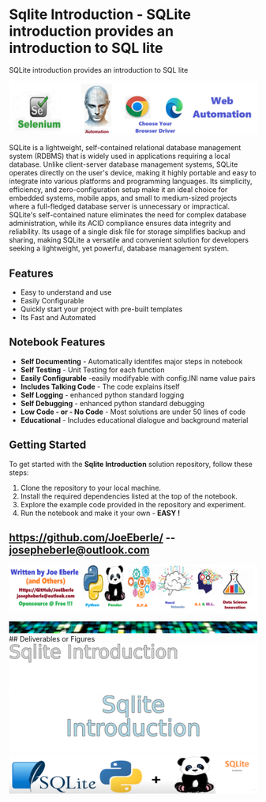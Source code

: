 
# Sqlite Introduction - SQLite introduction provides an introduction to SQL lite
SQLite introduction provides an introduction to SQL lite

![Image image_filename](code.png)


SQLite is a lightweight, self-contained relational database management system (RDBMS) that is widely used in applications requiring a local database. Unlike client-server database management systems, SQLite operates directly on the user's device, making it highly portable and easy to integrate into various platforms and programming languages. Its simplicity, efficiency, and zero-configuration setup make it an ideal choice for embedded systems, mobile apps, and small to medium-sized projects where a full-fledged database server is unnecessary or impractical. SQLite's self-contained nature eliminates the need for complex database administration, while its ACID compliance ensures data integrity and reliability. Its usage of a single disk file for storage simplifies backup and sharing, making SQLite a versatile and convenient solution for developers seeking a lightweight, yet powerful, database management system.

## Features
- Easy to understand and use  
- Easily Configurable 
- Quickly start your project with pre-built templates
- Its Fast and Automated

## Notebook Features
- **Self Documenting** - Automatically identifes major steps in notebook 
- **Self Testing** - Unit Testing for each function
- **Easily Configurable** -easily modifyable with config.INI name value pairs
- **Includes Talking Code** - The code explains itself 
- **Self Logging** - enhanced python standard logging   
- **Self Debugging** - enhanced python standard debugging
- **Low Code - or - No Code** - Most solutions are under 50 lines of code
- **Educational** - Includes educational dialogue and background material
    
## Getting Started
To get started with the **Sqlite Introduction** solution repository, follow these steps:
1. Clone the repository to your local machine.
2. Install the required dependencies listed at the top of the notebook.
3. Explore the example code provided in the repository and experiment.
4. Run the notebook and make it your own - **EASY !**
    
## https://github.com/JoeEberle/ -- josepheberle@outlook.com 
    
![Developer](developer.png)

![Brand](brand.png)
    ## Deliverables or Figures![additional_image](solution_sign.png)  <br>![additional_image](solution_stacked_sign.png)  <br>![additional_image](SQLite_introduction.png)  <br>